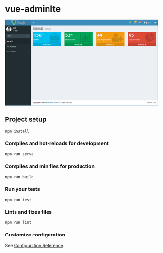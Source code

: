# vue-adminlte

 <img alt="vue-adminlte" src="./src/static/img/preview.png"/>
 
## Project setup
```
npm install
```

### Compiles and hot-reloads for development

    npm run serve

### Compiles and minifies for production

    npm run build

### Run your tests

    npm run test

### Lints and fixes files

    npm run lint

### Customize configuration

See [Configuration Reference](https://cli.vuejs.org/config/).
